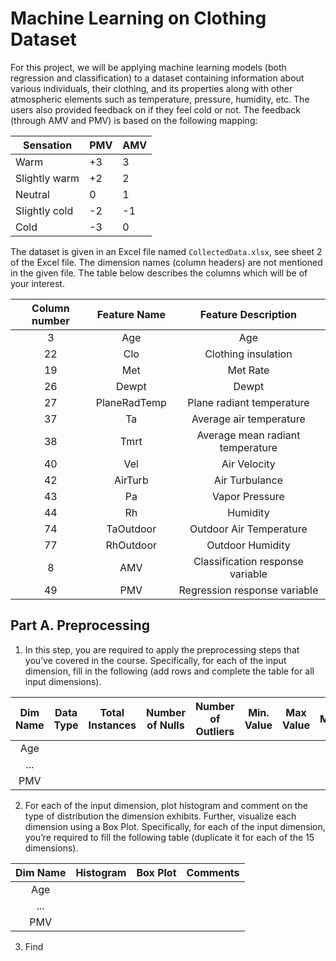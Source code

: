 # Machine Learning on Clothing Dataset

For this project, we will be applying machine learning models (both regression and classification) to a dataset containing information about various individuals, their clothing, and its properties along with other atmospheric elements such as temperature, pressure, humidity, etc. The users also provided feedback on if they feel cold or not. The feedback (through AMV and PMV) is based on the following mapping:

| Sensation | PMV | AMV |
|-----------|-----|-----|
| Warm      | +3  | 3   |
| Slightly warm | +2 | 2 |
| Neutral | 0 | 1 |
| Slightly cold | -2 | -1 |
| Cold | -3 | 0 |

The dataset is given in an Excel file named `CollectedData.xlsx`, see sheet 2 of the Excel file. The dimension names (column headers) are not mentioned in the given file. The table below describes the columns which will be of your interest.

| Column number | Feature Name | Feature Description |
|:-------------:|:------------:|:-------------------:|
| 3             | Age          | Age                 |
| 22            | Clo          | Clothing insulation |
| 19            | Met          | Met Rate            |
| 26            | Dewpt        | Dewpt               |
| 27            | PlaneRadTemp | Plane radiant temperature |
| 37            | Ta           | Average air temperature |
| 38            | Tmrt         | Average mean radiant temperature |
| 40            | Vel          | Air Velocity        |
| 42            | AirTurb      | Air Turbulance      |
| 43            | Pa           | Vapor Pressure      |
| 44            | Rh           | Humidity            |
| 74            | TaOutdoor    | Outdoor Air Temperature |
| 77            | RhOutdoor    | Outdoor Humidity    |
| 8             | AMV          | Classification response variable |
| 49            | PMV          | Regression response variable |

## Part A. Preprocessing
1. In this step, you are required to apply the preprocessing steps that you’ve covered in the course. Specifically, for each of the input dimension, fill in the following (add rows and complete the table for all input dimensions).

| Dim Name | Data Type | Total Instances | Number of Nulls | Number of Outliers | Min. Value | Max Value | Mode | Mean | Median | Variance | ST D |
|:--------:|:---------:|:---------------:|:--------------:|:-----------------:|:----------:|:---------:|:----:|:----:|:------:|:--------:|:----:|
| Age      |           |                 |                |                   |            |           |      |      |        |          |      |
| ...      |           |                 |                |                   |            |           |      |      |        |          |      |
| PMV      |           |                 |                |                   |            |           |      |      |        |          |      |

2. For each of the input dimension, plot histogram and comment on the type of distribution the dimension exhibits. Further, visualize each dimension using a Box Plot. Specifically, for each of the input dimension, you’re required to fill the following table (duplicate it for each of the 15 dimensions).

| Dim Name | Histogram | Box Plot | Comments |
|:--------:|:---------:|:-------:|:--------:|
| Age      |           |         |          |
| ...      |           |         |          |
| PMV      |           |         |          |

3. Find
